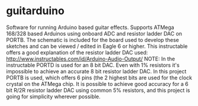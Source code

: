 # guitarduino
Software for running Arduino based guitar effects. 
Supports ATMega 168/328 based Arduinos using onboard ADC and resistor ladder DAC on PORTB. 
The schematic is included for the board used to develop these sketches and can be viewed / edited in Eagle 6 or higher.
This instructable offers a good explanation of the resistor ladder DAC used: http://www.instructables.com/id/Arduino-Audio-Output/
  NOTE: In the instructable PORTD is used for an 8 bit DAC.
        Even with 1% resistors it's impossible to achieve 
        an accurate 8 bit resistor ladder DAC. In this project
        PORTB is used, which offers 6 pins (the 2 highest bits
        are used for the clock crystal on the ATMega chip. It
        is possible to achieve good accuracy for a 6 bit R/2R
        resistor ladder DAC using common 5% resistors, and this
        project is going for simplicity wherever possible.
        

